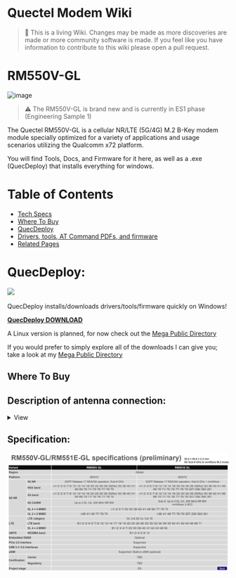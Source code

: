 Quectel Modem Wiki
=================================
> :book: This is a living Wiki. Changes may be made as more discoveries are made or more community software is made. If you feel like you have information to contribute to this wiki please open a pull request.

# RM550V-GL
![image]()
>:warning: The RM550V-GL is brand new and is currently in ES1 phase (Engineering Sample 1) 


The Quectel RM550V-GL is a cellular NR/LTE (5G/4G) M.2 B-Key modem module specially optimized for a variety of applications and usage scenarios utilizing the Qualcomm x72 platform.

You will find Tools, Docs, and Firmware for it here, as well as a .exe (QuecDeploy) that installs everything for windows.

# Table of Contents

- [Tech Specs](#tech-specs)
- [Where To Buy](#where-to-buy)
- [QuecDeploy](#quecdeploy)
- [Drivers, tools, AT Command PDFs, and firmware](#drivers-tools-at-command-pdfs-and-firmware)
- [Related Pages](#related-pages)


# QuecDeploy:

![](https://raw.githubusercontent.com/iamromulan/QuecDeploy/refs/heads/main/images/v1.0.5.png?raw=tru)

QuecDeploy installs/downloads drivers/tools/firmware quickly on Windows!

**[QuecDeploy DOWNLOAD](https://github.com/iamromulan/QuecDeploy/releases)**

A Linux version is planned, for now check out the [Mega Public Directory](https://mega.nz/folder/CRFWlIpQ#grOByBgkfZe5uLMkX2M2XA)

If you would prefer to simply explore all of the downloads I can give you; take a look at my [Mega Public Directory](https://mega.nz/folder/CRFWlIpQ#grOByBgkfZe5uLMkX2M2XA)
## Where To Buy



## Description of antenna connection:
<details>
   <summary>View</summary>

![RM551E-GL_ant_pairs](https://github.com/user-attachments/assets/309702e4-eb05-4748-8366-5ae1115e8921)
![RM551E-GL_ant_descrip](https://github.com/user-attachments/assets/a8b48a52-9af2-4065-82f3-f4a085ed0d20)

</details>


## Specification:
![](./images/551_specs.png)
